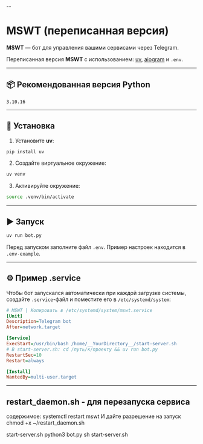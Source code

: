 
--

# MSWT (переписанная версия)

**MSWT** — бот для управления вашими сервисами через Telegram.

Переписанная версия **MSWT** с использованием:
[uv](https://github.com/astral-sh/uv), [aiogram](https://docs.aiogram.dev/) и `.env`.

---

## 📦 Рекомендованная версия Python

`3.10.16`

---

## 🚀 Установка

1. Установите **uv**:

```bash
pip install uv
```

2. Создайте виртуальное окружение:

```bash
uv venv
```

3. Активируйте окружение:

```bash
source .venv/bin/activate
```

---

## ▶ Запуск

```bash
uv run bot.py
```

Перед запуском заполните файл `.env`.
Пример настроек находится в `.env-example`.

---

## ⚙ Пример .service

Чтобы бот запускался автоматически при каждой загрузке системы, создайте `.service`-файл и поместите его в `/etc/systemd/system`:

```ini
# MSWT | Копировать в /etc/systemd/system/mswt.service
[Unit]
Description=Telegram bot
After=network.target

[Service]
ExecStart=/usr/bin/bash /home/__YourDirectory__/start-server.sh
# В start-server.sh: cd /путь/к/проекту && uv run bot.py
RestartSec=10
Restart=always

[Install]
WantedBy=multi-user.target
```
---



## restart_daemon.sh - для перезапуска сервиса
содержимое:
systemctl restart mswt
И дайте разрешение на запуск
chmod +x ~/restart_daemon.sh


start-server.sh
python3 bot.py
sh start-server.sh


